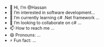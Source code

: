 - 👋 Hi, I’m @Hassan
- 👀 I’m interested in software development...
- 🌱 I’m currently learning c# .Net framework ...
- 💞️ I’m looking to collaborate on c# ...
- 📫 How to reach me ...
- 😄 Pronouns: ...
- ⚡ Fun fact: ...

<!---
Hassan13haa/Hassan13haa is a ✨ special ✨ repository because its `README.md` (this file) appears on your GitHub profile.
You can click the Preview link to take a look at your changes.
--->
